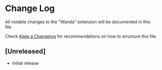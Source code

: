 # Change Log

All notable changes to the "Wanda" extension will be documented in this file.

Check [Keep a Changelog](http://keepachangelog.com/) for recommendations on how to structure this file.

## [Unreleased]

- Initial release

